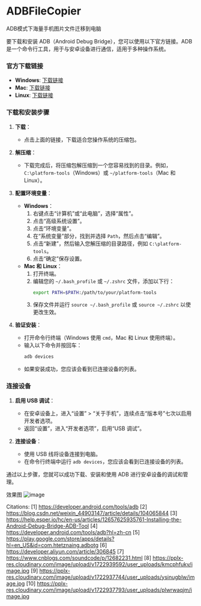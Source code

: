# ADBFileCopier
ADB模式下海量手机图片文件迁移到电脑


要下载和安装 ADB（Android Debug Bridge），您可以使用以下官方链接。ADB 是一个命令行工具，用于与安卓设备进行通信，适用于多种操作系统。

### 官方下载链接
- **Windows**: [下载链接](https://dl.google.com/android/repository/platform-tools-latest-windows.zip)
- **Mac**: [下载链接](https://dl.google.com/android/repository/platform-tools-latest-darwin.zip)
- **Linux**: [下载链接](https://dl.google.com/android/repository/platform-tools-latest-linux.zip)

### 下载和安装步骤
1. **下载**：
   - 点击上面的链接，下载适合您操作系统的压缩包。

2. **解压缩**：
   - 下载完成后，将压缩包解压缩到一个您容易找到的目录。例如，`C:\platform-tools`（Windows）或 `~/platform-tools`（Mac 和 Linux）。

3. **配置环境变量**：
   - **Windows**：
     1. 右键点击“计算机”或“此电脑”，选择“属性”。
     2. 点击“高级系统设置”。
     3. 点击“环境变量”。
     4. 在“系统变量”部分，找到并选择 `Path`，然后点击“编辑”。
     5. 点击“新建”，然后输入您解压缩的目录路径，例如 `C:\platform-tools`。
     6. 点击“确定”保存设置。
   - **Mac 和 Linux**：
     1. 打开终端。
     2. 编辑您的 `~/.bash_profile` 或 `~/.zshrc` 文件，添加以下行：
        ```sh
        export PATH=$PATH:/path/to/your/platform-tools
        ```
     3. 保存文件并运行 `source ~/.bash_profile` 或 `source ~/.zshrc` 以使更改生效。

4. **验证安装**：
   - 打开命令行终端（Windows 使用 `cmd`，Mac 和 Linux 使用终端）。
   - 输入以下命令并按回车：
     ```sh
     adb devices
     ```
   - 如果安装成功，您应该会看到已连接设备的列表。

### 连接设备
1. **启用 USB 调试**：
   - 在安卓设备上，进入“设置” > “关于手机”，连续点击“版本号”七次以启用开发者选项。
   - 返回“设置”，进入“开发者选项”，启用“USB 调试”。

2. **连接设备**：
   - 使用 USB 线将设备连接到电脑。
   - 在命令行终端中运行 `adb devices`，您应该会看到已连接设备的列表。

通过以上步骤，您就可以成功下载、安装和使用 ADB 进行安卓设备的调试和管理。

效果图
![image](https://github.com/user-attachments/assets/53ff5236-132d-4f25-b232-1fe585624cd1)


Citations:
[1] https://developer.android.com/tools/adb
[2] https://blog.csdn.net/weixin_44903147/article/details/104065844
[3] https://help.esper.io/hc/en-us/articles/12657625935761-Installing-the-Android-Debug-Bridge-ADB-Tool
[4] https://developer.android.com/tools/adb?hl=zh-cn
[5] https://play.google.com/store/apps/details?hl=en_US&id=com.htetznaing.adbotg
[6] https://developer.aliyun.com/article/306845
[7] https://www.cnblogs.com/soundcode/p/12682231.html
[8] https://pplx-res.cloudinary.com/image/upload/v1722939592/user_uploads/kmcphfukv/image.jpg
[9] https://pplx-res.cloudinary.com/image/upload/v1722937744/user_uploads/ysinugblw/image.jpg
[10] https://pplx-res.cloudinary.com/image/upload/v1722937793/user_uploads/plwrwaqjm/image.jpg
